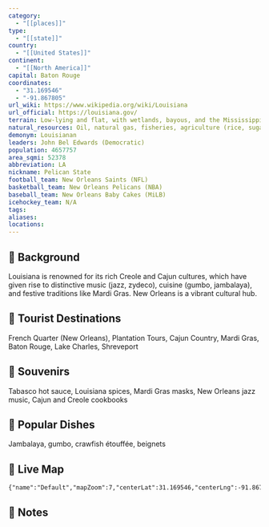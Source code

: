 ```yaml
---
category:
  - "[[places]]"
type:
  - "[[state]]"
country:
  - "[[United States]]"
continent:
  - "[[North America]]"
capital: Baton Rouge
coordinates:
  - "31.169546"
  - "-91.867805"
url_wiki: https://www.wikipedia.org/wiki/Louisiana
url_official: https://louisiana.gov/
terrain: Low-lying and flat, with wetlands, bayous, and the Mississippi River delta.
natural_resources: Oil, natural gas, fisheries, agriculture (rice, sugarcane), timber, tourism, water resources
demonym: Louisianan
leaders: John Bel Edwards (Democratic)
population: 4657757
area_sqmi: 52378
abbreviation: LA
nickname: Pelican State
football_team: New Orleans Saints (NFL)
basketball_team: New Orleans Pelicans (NBA)
baseball_team: New Orleans Baby Cakes (MiLB)
icehockey_team: N/A
tags: 
aliases: 
locations:
---
```

## 🌱 Background
Louisiana is renowned for its rich Creole and Cajun cultures, which have given rise to distinctive music (jazz, zydeco), cuisine (gumbo, jambalaya), and festive traditions like Mardi Gras. New Orleans is a vibrant cultural hub.

## 📌 Tourist Destinations
French Quarter (New Orleans), Plantation Tours, Cajun Country, Mardi Gras, Baton Rouge, Lake Charles, Shreveport

## 🎁 Souvenirs
Tabasco hot sauce, Louisiana spices, Mardi Gras masks, New Orleans jazz music, Cajun and Creole cookbooks

## 🍲 Popular Dishes
Jambalaya, gumbo, crawfish étouffée, beignets

## 📡 Live Map
```mapview
{"name":"Default","mapZoom":7,"centerLat":31.169546,"centerLng":-91.867805,"query":"","chosenMapSource":0}
```

## 📒 Notes

